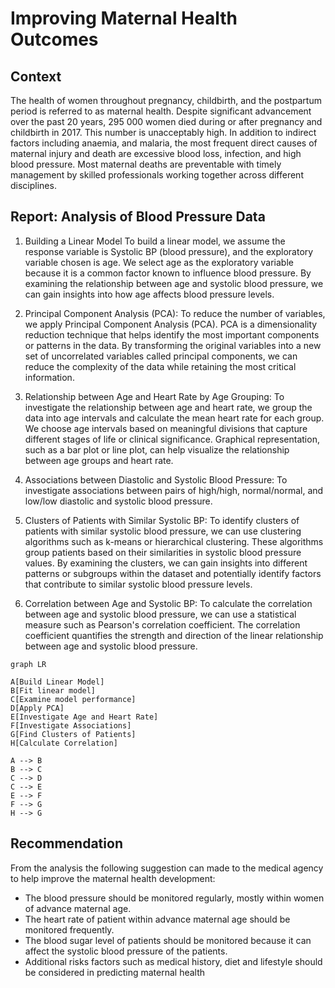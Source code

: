 # Improving Maternal Health Outcomes
## Context 
The health of women throughout pregnancy, childbirth, and the postpartum period is referred to as maternal health. Despite significant advancement over the past 20 years, 295 000 women died during or after pregnancy and childbirth in 2017. 
This number is unacceptably high. In addition to indirect factors including anaemia, and malaria, the most frequent direct causes of maternal injury and death are excessive blood loss, infection, and high blood pressure.
Most maternal deaths are preventable with timely management by skilled professionals working together across different disciplines. 


## Report: Analysis of Blood Pressure Data

1) Building a Linear Model
To build a linear model, we assume the response variable is Systolic BP (blood pressure), and the exploratory variable chosen is age.
We select age as the exploratory variable because it is a common factor known to influence blood pressure. 
By examining the relationship between age and systolic blood pressure, we can gain insights into how age affects blood pressure levels.

2) Principal Component Analysis (PCA):
To reduce the number of variables, we apply Principal Component Analysis (PCA). 
PCA is a dimensionality reduction technique that helps identify the most important components or patterns in the data. 
By transforming the original variables into a new set of uncorrelated variables called principal components, we can reduce the complexity of the data while retaining the most critical information.

3) Relationship between Age and Heart Rate by Age Grouping:
To investigate the relationship between age and heart rate, we group the data into age intervals and calculate the mean heart rate for each group.
We choose age intervals based on meaningful divisions that capture different stages of life or clinical significance.
Graphical representation, such as a bar plot or line plot, can help visualize the relationship between age groups and heart rate.

4) Associations between Diastolic and Systolic Blood Pressure:
To investigate associations between pairs of high/high, normal/normal, and low/low diastolic and systolic blood pressure.
5) Clusters of Patients with Similar Systolic BP:
To identify clusters of patients with similar systolic blood pressure, we can use clustering algorithms such as k-means or hierarchical clustering. 
These algorithms group patients based on their similarities in systolic blood pressure values. 
By examining the clusters, we can gain insights into different patterns or subgroups within the dataset and potentially identify factors that contribute to similar systolic blood pressure levels.

6) Correlation between Age and Systolic BP:
To calculate the correlation between age and systolic blood pressure, we can use a statistical measure such as Pearson's correlation coefficient.
The correlation coefficient quantifies the strength and direction of the linear relationship between age and systolic blood pressure.
```mermaid
graph LR

A[Build Linear Model]
B[Fit linear model]
C[Examine model performance]
D[Apply PCA]
E[Investigate Age and Heart Rate]
F[Investigate Associations]
G[Find Clusters of Patients]
H[Calculate Correlation]

A --> B
B --> C
C --> D
C --> E
E --> F
F --> G
H --> G

```
## Recommendation
From the analysis the following suggestion can made to the medical agency to help improve 
the maternal health development:
* The blood pressure should be monitored regularly, mostly within women of advance 
maternal age.
* The heart rate of patient within advance maternal age should be monitored frequently.
* The blood sugar level of patients should be monitored because it can affect the 
systolic blood pressure of the patients.
* Additional risks factors such as medical history, diet and lifestyle should be 
considered in predicting maternal health











